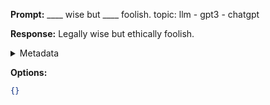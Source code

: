 **Prompt:**
____ wise but ____ foolish. topic: llm - gpt3 - chatgpt

**Response:**
Legally wise but ethically foolish.

<details><summary>Metadata</summary>

- Duration: 1938 ms
- Datetime: 2023-09-02T18:19:00.860613
- Model: gpt-4-0613

</details>

**Options:**
```json
{}
```

